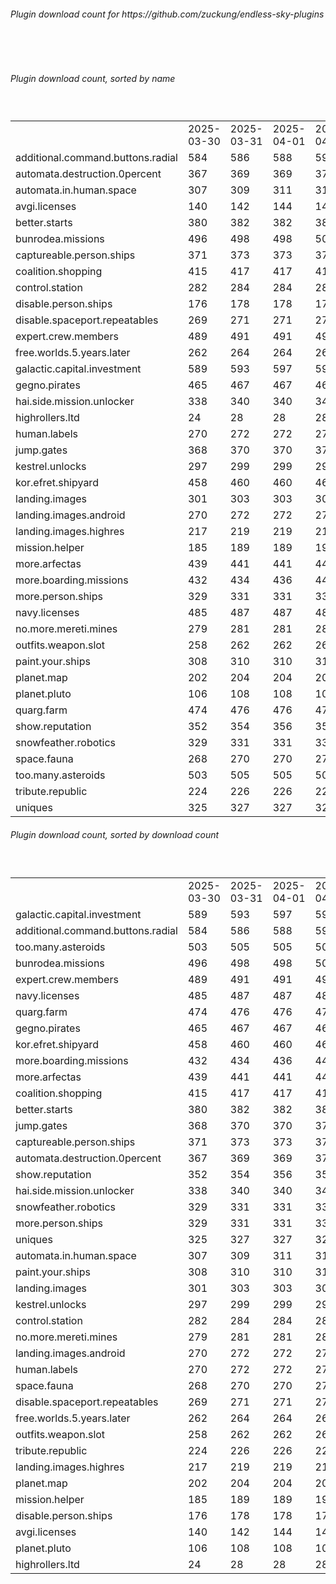 <h6>Plugin download count for https://github.com/zuckung/endless-sky-plugins</h6><br>
<br>
<h6>Plugin download count, sorted by name</h6><sub><sup><br>
<table>
	<tr>
		<td></td>
		<td>2025-03-30</td>
		<td>2025-03-31</td>
		<td>2025-04-01</td>
		<td>2025-04-02</td>
		<td>2025-04-03</td>
		<td>2025-04-04</td>
		<td>2025-04-05</td>
		<td>today +</td>
	</tr>
	<tr>
		<td>additional.command.buttons.radial</td>
		<td>584</td>
		<td>586</td>
		<td>588</td>
		<td>590</td>
		<td>592</td>
		<td>598</td>
		<td>600</td>
		<td>+ 2</td>
	</tr>
	<tr>
		<td>automata.destruction.0percent</td>
		<td>367</td>
		<td>369</td>
		<td>369</td>
		<td>371</td>
		<td>373</td>
		<td>373</td>
		<td>373</td>
		<td></td>
	</tr>
	<tr>
		<td>automata.in.human.space</td>
		<td>307</td>
		<td>309</td>
		<td>311</td>
		<td>311</td>
		<td>311</td>
		<td>315</td>
		<td>315</td>
		<td></td>
	</tr>
	<tr>
		<td>avgi.licenses</td>
		<td>140</td>
		<td>142</td>
		<td>144</td>
		<td>144</td>
		<td>150</td>
		<td>151</td>
		<td>151</td>
		<td></td>
	</tr>
	<tr>
		<td>better.starts</td>
		<td>380</td>
		<td>382</td>
		<td>382</td>
		<td>384</td>
		<td>388</td>
		<td>390</td>
		<td>390</td>
		<td></td>
	</tr>
	<tr>
		<td>bunrodea.missions</td>
		<td>496</td>
		<td>498</td>
		<td>498</td>
		<td>500</td>
		<td>505</td>
		<td>505</td>
		<td>505</td>
		<td></td>
	</tr>
	<tr>
		<td>captureable.person.ships</td>
		<td>371</td>
		<td>373</td>
		<td>373</td>
		<td>373</td>
		<td>373</td>
		<td>373</td>
		<td>373</td>
		<td></td>
	</tr>
	<tr>
		<td>coalition.shopping</td>
		<td>415</td>
		<td>417</td>
		<td>417</td>
		<td>417</td>
		<td>419</td>
		<td>419</td>
		<td>419</td>
		<td></td>
	</tr>
	<tr>
		<td>control.station</td>
		<td>282</td>
		<td>284</td>
		<td>284</td>
		<td>284</td>
		<td>284</td>
		<td>284</td>
		<td>284</td>
		<td></td>
	</tr>
	<tr>
		<td>disable.person.ships</td>
		<td>176</td>
		<td>178</td>
		<td>178</td>
		<td>178</td>
		<td>178</td>
		<td>178</td>
		<td>178</td>
		<td></td>
	</tr>
	<tr>
		<td>disable.spaceport.repeatables</td>
		<td>269</td>
		<td>271</td>
		<td>271</td>
		<td>271</td>
		<td>271</td>
		<td>271</td>
		<td>271</td>
		<td></td>
	</tr>
	<tr>
		<td>expert.crew.members</td>
		<td>489</td>
		<td>491</td>
		<td>491</td>
		<td>493</td>
		<td>499</td>
		<td>499</td>
		<td>499</td>
		<td></td>
	</tr>
	<tr>
		<td>free.worlds.5.years.later</td>
		<td>262</td>
		<td>264</td>
		<td>264</td>
		<td>264</td>
		<td>266</td>
		<td>266</td>
		<td>266</td>
		<td></td>
	</tr>
	<tr>
		<td>galactic.capital.investment</td>
		<td>589</td>
		<td>593</td>
		<td>597</td>
		<td>599</td>
		<td>601</td>
		<td>604</td>
		<td>608</td>
		<td>+ 4</td>
	</tr>
	<tr>
		<td>gegno.pirates</td>
		<td>465</td>
		<td>467</td>
		<td>467</td>
		<td>467</td>
		<td>469</td>
		<td>469</td>
		<td>469</td>
		<td></td>
	</tr>
	<tr>
		<td>hai.side.mission.unlocker</td>
		<td>338</td>
		<td>340</td>
		<td>340</td>
		<td>340</td>
		<td>342</td>
		<td>342</td>
		<td>342</td>
		<td></td>
	</tr>
	<tr>
		<td>highrollers.ltd</td>
		<td>24</td>
		<td>28</td>
		<td>28</td>
		<td>28</td>
		<td>28</td>
		<td>30</td>
		<td>32</td>
		<td>+ 2</td>
	</tr>
	<tr>
		<td>human.labels</td>
		<td>270</td>
		<td>272</td>
		<td>272</td>
		<td>272</td>
		<td>274</td>
		<td>274</td>
		<td>274</td>
		<td></td>
	</tr>
	<tr>
		<td>jump.gates</td>
		<td>368</td>
		<td>370</td>
		<td>370</td>
		<td>370</td>
		<td>374</td>
		<td>374</td>
		<td>374</td>
		<td></td>
	</tr>
	<tr>
		<td>kestrel.unlocks</td>
		<td>297</td>
		<td>299</td>
		<td>299</td>
		<td>299</td>
		<td>304</td>
		<td>304</td>
		<td>304</td>
		<td></td>
	</tr>
	<tr>
		<td>kor.efret.shipyard</td>
		<td>458</td>
		<td>460</td>
		<td>460</td>
		<td>462</td>
		<td>464</td>
		<td>464</td>
		<td>464</td>
		<td></td>
	</tr>
	<tr>
		<td>landing.images</td>
		<td>301</td>
		<td>303</td>
		<td>303</td>
		<td>303</td>
		<td>305</td>
		<td>305</td>
		<td>305</td>
		<td></td>
	</tr>
	<tr>
		<td>landing.images.android</td>
		<td>270</td>
		<td>272</td>
		<td>272</td>
		<td>272</td>
		<td>274</td>
		<td>274</td>
		<td>274</td>
		<td></td>
	</tr>
	<tr>
		<td>landing.images.highres</td>
		<td>217</td>
		<td>219</td>
		<td>219</td>
		<td>219</td>
		<td>219</td>
		<td>219</td>
		<td>219</td>
		<td></td>
	</tr>
	<tr>
		<td>mission.helper</td>
		<td>185</td>
		<td>189</td>
		<td>189</td>
		<td>195</td>
		<td>197</td>
		<td>197</td>
		<td>197</td>
		<td></td>
	</tr>
	<tr>
		<td>more.arfectas</td>
		<td>439</td>
		<td>441</td>
		<td>441</td>
		<td>441</td>
		<td>445</td>
		<td>445</td>
		<td>445</td>
		<td></td>
	</tr>
	<tr>
		<td>more.boarding.missions</td>
		<td>432</td>
		<td>434</td>
		<td>436</td>
		<td>440</td>
		<td>446</td>
		<td>446</td>
		<td>446</td>
		<td></td>
	</tr>
	<tr>
		<td>more.person.ships</td>
		<td>329</td>
		<td>331</td>
		<td>331</td>
		<td>331</td>
		<td>331</td>
		<td>333</td>
		<td>333</td>
		<td></td>
	</tr>
	<tr>
		<td>navy.licenses</td>
		<td>485</td>
		<td>487</td>
		<td>487</td>
		<td>487</td>
		<td>491</td>
		<td>491</td>
		<td>491</td>
		<td></td>
	</tr>
	<tr>
		<td>no.more.mereti.mines</td>
		<td>279</td>
		<td>281</td>
		<td>281</td>
		<td>281</td>
		<td>281</td>
		<td>283</td>
		<td>283</td>
		<td></td>
	</tr>
	<tr>
		<td>outfits.weapon.slot</td>
		<td>258</td>
		<td>262</td>
		<td>262</td>
		<td>262</td>
		<td>264</td>
		<td>264</td>
		<td>264</td>
		<td></td>
	</tr>
	<tr>
		<td>paint.your.ships</td>
		<td>308</td>
		<td>310</td>
		<td>310</td>
		<td>310</td>
		<td>312</td>
		<td>312</td>
		<td>312</td>
		<td></td>
	</tr>
	<tr>
		<td>planet.map</td>
		<td>202</td>
		<td>204</td>
		<td>204</td>
		<td>204</td>
		<td>208</td>
		<td>210</td>
		<td>210</td>
		<td></td>
	</tr>
	<tr>
		<td>planet.pluto</td>
		<td>106</td>
		<td>108</td>
		<td>108</td>
		<td>108</td>
		<td>108</td>
		<td>108</td>
		<td>108</td>
		<td></td>
	</tr>
	<tr>
		<td>quarg.farm</td>
		<td>474</td>
		<td>476</td>
		<td>476</td>
		<td>476</td>
		<td>478</td>
		<td>480</td>
		<td>480</td>
		<td></td>
	</tr>
	<tr>
		<td>show.reputation</td>
		<td>352</td>
		<td>354</td>
		<td>356</td>
		<td>356</td>
		<td>358</td>
		<td>358</td>
		<td>358</td>
		<td></td>
	</tr>
	<tr>
		<td>snowfeather.robotics</td>
		<td>329</td>
		<td>331</td>
		<td>331</td>
		<td>331</td>
		<td>336</td>
		<td>336</td>
		<td>336</td>
		<td></td>
	</tr>
	<tr>
		<td>space.fauna</td>
		<td>268</td>
		<td>270</td>
		<td>270</td>
		<td>270</td>
		<td>272</td>
		<td>272</td>
		<td>272</td>
		<td></td>
	</tr>
	<tr>
		<td>too.many.asteroids</td>
		<td>503</td>
		<td>505</td>
		<td>505</td>
		<td>505</td>
		<td>507</td>
		<td>507</td>
		<td>507</td>
		<td></td>
	</tr>
	<tr>
		<td>tribute.republic</td>
		<td>224</td>
		<td>226</td>
		<td>226</td>
		<td>226</td>
		<td>228</td>
		<td>228</td>
		<td>228</td>
		<td></td>
	</tr>
	<tr>
		<td>uniques</td>
		<td>325</td>
		<td>327</td>
		<td>327</td>
		<td>327</td>
		<td>329</td>
		<td>329</td>
		<td>329</td>
		<td></td>
	</tr>
</table>
</sub></sup>
<h6>Plugin download count, sorted by download count</h6><sub><sup><br>
<table>
	<tr>
		<td></td>
		<td>2025-03-30</td>
		<td>2025-03-31</td>
		<td>2025-04-01</td>
		<td>2025-04-02</td>
		<td>2025-04-03</td>
		<td>2025-04-04</td>
		<td>2025-04-05</td>
		<td>today +</td>
	</tr>
	<tr>
		<td>galactic.capital.investment</td>
		<td>589</td>
		<td>593</td>
		<td>597</td>
		<td>599</td>
		<td>601</td>
		<td>604</td>
		<td>608</td>
		<td>+ 4</td>
	</tr>
	<tr>
		<td>additional.command.buttons.radial</td>
		<td>584</td>
		<td>586</td>
		<td>588</td>
		<td>590</td>
		<td>592</td>
		<td>598</td>
		<td>600</td>
		<td>+ 2</td>
	</tr>
	<tr>
		<td>too.many.asteroids</td>
		<td>503</td>
		<td>505</td>
		<td>505</td>
		<td>505</td>
		<td>507</td>
		<td>507</td>
		<td>507</td>
		<td></td>
	</tr>
	<tr>
		<td>bunrodea.missions</td>
		<td>496</td>
		<td>498</td>
		<td>498</td>
		<td>500</td>
		<td>505</td>
		<td>505</td>
		<td>505</td>
		<td></td>
	</tr>
	<tr>
		<td>expert.crew.members</td>
		<td>489</td>
		<td>491</td>
		<td>491</td>
		<td>493</td>
		<td>499</td>
		<td>499</td>
		<td>499</td>
		<td></td>
	</tr>
	<tr>
		<td>navy.licenses</td>
		<td>485</td>
		<td>487</td>
		<td>487</td>
		<td>487</td>
		<td>491</td>
		<td>491</td>
		<td>491</td>
		<td></td>
	</tr>
	<tr>
		<td>quarg.farm</td>
		<td>474</td>
		<td>476</td>
		<td>476</td>
		<td>476</td>
		<td>478</td>
		<td>480</td>
		<td>480</td>
		<td></td>
	</tr>
	<tr>
		<td>gegno.pirates</td>
		<td>465</td>
		<td>467</td>
		<td>467</td>
		<td>467</td>
		<td>469</td>
		<td>469</td>
		<td>469</td>
		<td></td>
	</tr>
	<tr>
		<td>kor.efret.shipyard</td>
		<td>458</td>
		<td>460</td>
		<td>460</td>
		<td>462</td>
		<td>464</td>
		<td>464</td>
		<td>464</td>
		<td></td>
	</tr>
	<tr>
		<td>more.boarding.missions</td>
		<td>432</td>
		<td>434</td>
		<td>436</td>
		<td>440</td>
		<td>446</td>
		<td>446</td>
		<td>446</td>
		<td></td>
	</tr>
	<tr>
		<td>more.arfectas</td>
		<td>439</td>
		<td>441</td>
		<td>441</td>
		<td>441</td>
		<td>445</td>
		<td>445</td>
		<td>445</td>
		<td></td>
	</tr>
	<tr>
		<td>coalition.shopping</td>
		<td>415</td>
		<td>417</td>
		<td>417</td>
		<td>417</td>
		<td>419</td>
		<td>419</td>
		<td>419</td>
		<td></td>
	</tr>
	<tr>
		<td>better.starts</td>
		<td>380</td>
		<td>382</td>
		<td>382</td>
		<td>384</td>
		<td>388</td>
		<td>390</td>
		<td>390</td>
		<td></td>
	</tr>
	<tr>
		<td>jump.gates</td>
		<td>368</td>
		<td>370</td>
		<td>370</td>
		<td>370</td>
		<td>374</td>
		<td>374</td>
		<td>374</td>
		<td></td>
	</tr>
	<tr>
		<td>captureable.person.ships</td>
		<td>371</td>
		<td>373</td>
		<td>373</td>
		<td>373</td>
		<td>373</td>
		<td>373</td>
		<td>373</td>
		<td></td>
	</tr>
	<tr>
		<td>automata.destruction.0percent</td>
		<td>367</td>
		<td>369</td>
		<td>369</td>
		<td>371</td>
		<td>373</td>
		<td>373</td>
		<td>373</td>
		<td></td>
	</tr>
	<tr>
		<td>show.reputation</td>
		<td>352</td>
		<td>354</td>
		<td>356</td>
		<td>356</td>
		<td>358</td>
		<td>358</td>
		<td>358</td>
		<td></td>
	</tr>
	<tr>
		<td>hai.side.mission.unlocker</td>
		<td>338</td>
		<td>340</td>
		<td>340</td>
		<td>340</td>
		<td>342</td>
		<td>342</td>
		<td>342</td>
		<td></td>
	</tr>
	<tr>
		<td>snowfeather.robotics</td>
		<td>329</td>
		<td>331</td>
		<td>331</td>
		<td>331</td>
		<td>336</td>
		<td>336</td>
		<td>336</td>
		<td></td>
	</tr>
	<tr>
		<td>more.person.ships</td>
		<td>329</td>
		<td>331</td>
		<td>331</td>
		<td>331</td>
		<td>331</td>
		<td>333</td>
		<td>333</td>
		<td></td>
	</tr>
	<tr>
		<td>uniques</td>
		<td>325</td>
		<td>327</td>
		<td>327</td>
		<td>327</td>
		<td>329</td>
		<td>329</td>
		<td>329</td>
		<td></td>
	</tr>
	<tr>
		<td>automata.in.human.space</td>
		<td>307</td>
		<td>309</td>
		<td>311</td>
		<td>311</td>
		<td>311</td>
		<td>315</td>
		<td>315</td>
		<td></td>
	</tr>
	<tr>
		<td>paint.your.ships</td>
		<td>308</td>
		<td>310</td>
		<td>310</td>
		<td>310</td>
		<td>312</td>
		<td>312</td>
		<td>312</td>
		<td></td>
	</tr>
	<tr>
		<td>landing.images</td>
		<td>301</td>
		<td>303</td>
		<td>303</td>
		<td>303</td>
		<td>305</td>
		<td>305</td>
		<td>305</td>
		<td></td>
	</tr>
	<tr>
		<td>kestrel.unlocks</td>
		<td>297</td>
		<td>299</td>
		<td>299</td>
		<td>299</td>
		<td>304</td>
		<td>304</td>
		<td>304</td>
		<td></td>
	</tr>
	<tr>
		<td>control.station</td>
		<td>282</td>
		<td>284</td>
		<td>284</td>
		<td>284</td>
		<td>284</td>
		<td>284</td>
		<td>284</td>
		<td></td>
	</tr>
	<tr>
		<td>no.more.mereti.mines</td>
		<td>279</td>
		<td>281</td>
		<td>281</td>
		<td>281</td>
		<td>281</td>
		<td>283</td>
		<td>283</td>
		<td></td>
	</tr>
	<tr>
		<td>landing.images.android</td>
		<td>270</td>
		<td>272</td>
		<td>272</td>
		<td>272</td>
		<td>274</td>
		<td>274</td>
		<td>274</td>
		<td></td>
	</tr>
	<tr>
		<td>human.labels</td>
		<td>270</td>
		<td>272</td>
		<td>272</td>
		<td>272</td>
		<td>274</td>
		<td>274</td>
		<td>274</td>
		<td></td>
	</tr>
	<tr>
		<td>space.fauna</td>
		<td>268</td>
		<td>270</td>
		<td>270</td>
		<td>270</td>
		<td>272</td>
		<td>272</td>
		<td>272</td>
		<td></td>
	</tr>
	<tr>
		<td>disable.spaceport.repeatables</td>
		<td>269</td>
		<td>271</td>
		<td>271</td>
		<td>271</td>
		<td>271</td>
		<td>271</td>
		<td>271</td>
		<td></td>
	</tr>
	<tr>
		<td>free.worlds.5.years.later</td>
		<td>262</td>
		<td>264</td>
		<td>264</td>
		<td>264</td>
		<td>266</td>
		<td>266</td>
		<td>266</td>
		<td></td>
	</tr>
	<tr>
		<td>outfits.weapon.slot</td>
		<td>258</td>
		<td>262</td>
		<td>262</td>
		<td>262</td>
		<td>264</td>
		<td>264</td>
		<td>264</td>
		<td></td>
	</tr>
	<tr>
		<td>tribute.republic</td>
		<td>224</td>
		<td>226</td>
		<td>226</td>
		<td>226</td>
		<td>228</td>
		<td>228</td>
		<td>228</td>
		<td></td>
	</tr>
	<tr>
		<td>landing.images.highres</td>
		<td>217</td>
		<td>219</td>
		<td>219</td>
		<td>219</td>
		<td>219</td>
		<td>219</td>
		<td>219</td>
		<td></td>
	</tr>
	<tr>
		<td>planet.map</td>
		<td>202</td>
		<td>204</td>
		<td>204</td>
		<td>204</td>
		<td>208</td>
		<td>210</td>
		<td>210</td>
		<td></td>
	</tr>
	<tr>
		<td>mission.helper</td>
		<td>185</td>
		<td>189</td>
		<td>189</td>
		<td>195</td>
		<td>197</td>
		<td>197</td>
		<td>197</td>
		<td></td>
	</tr>
	<tr>
		<td>disable.person.ships</td>
		<td>176</td>
		<td>178</td>
		<td>178</td>
		<td>178</td>
		<td>178</td>
		<td>178</td>
		<td>178</td>
		<td></td>
	</tr>
	<tr>
		<td>avgi.licenses</td>
		<td>140</td>
		<td>142</td>
		<td>144</td>
		<td>144</td>
		<td>150</td>
		<td>151</td>
		<td>151</td>
		<td></td>
	</tr>
	<tr>
		<td>planet.pluto</td>
		<td>106</td>
		<td>108</td>
		<td>108</td>
		<td>108</td>
		<td>108</td>
		<td>108</td>
		<td>108</td>
		<td></td>
	</tr>
	<tr>
		<td>highrollers.ltd</td>
		<td>24</td>
		<td>28</td>
		<td>28</td>
		<td>28</td>
		<td>28</td>
		<td>30</td>
		<td>32</td>
		<td>+ 2</td>
	</tr>
</table>
</sub></sup>
